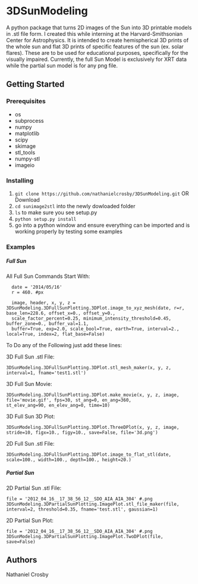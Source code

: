 # 3DSunModeling
A python package that turns 2D images of the Sun into 3D printable models in .stl file form.
I created this while interning at the Harvard-Smithsonian Center for Astrophysics.
It is intended to create hemispherical 3D prints of the whole sun and flat 3D prints of specific features of the sun (ex. solar flares).
These are to be used for educational purposes, specifically for the visually impaired.
Currently, the full Sun Model is exclusively for XRT data while the partial sun model is for any png file.

## Getting Started
 ### Prerequisites
  - os
  - subprocess
  - numpy
  - matplotlib
  - scipy
  - skimage
  - stl_tools
  - numpy-stl
  - imageio
  
### Installing
  1. ```git clone https://github.com/nathanielcrosby/3DSunModeling.git``` OR Download
  2. ```cd sunimage2stl``` into the newly dowloaded folder
  3. ```ls``` to make sure you see setup.py
  4. ```python setup.py install```
  5. go into a python window and ensure everything can be imported and is working properly by testing some examples
  
### Examples

##### Full Sun

All Full Sun Commands Start With:
```
  date = '2014/05/16'
  r = 460. #px

  image, header, x, y, z = 3DSunModeling.3DFullSunPlotting.3DPlot.image_to_xyz_mesh(date, r=r, base_len=228.6, offset_x=0., offset_y=0., 
  scale_factor_percent=0.25, minimum_intensity_threshold=0.45, buffer_zone=0., buffer_val=1.1,
  buffer=True, exp=2.0, scale_bool=True, earth=True, interval=2., local=True, index=2, flat_base=False)
```
To Do any of the Following just add these lines:

  3D Full Sun .stl File:
  ```
  3DSunModeling.3DFullSunPlotting.3DPlot.stl_mesh_maker(x, y, z, interval=1, fname='test1.stl')
  ```
  
  3D Full Sun Movie:
  ```
  3DSunModeling.3DFullSunPlotting.3DPlot.make_movie(x, y, z, image, file='movie.gif', fps=30, st_ang=0, en_ang=360, 
  st_elev_ang=90, en_elev_ang=0, time=10)
  ```
  
  3D Full Sun 3D Plot:
  ```
  3DSunModeling.3DFullSunPlotting.3DPlot.ThreeDPlot(x, y, z, image, stride=10, figx=10., figy=10., save=False, file='3d.png')
  ```
  
  2D Full Sun .stl File:
  ```
  3DSunModeling.3DFullSunPlotting.3DPlot.image_to_flat_stl(date, scale=100., width=100., depth=100., height=20.)
  ```
  
##### Partial Sun  
  
  2D Partial Sun .stl File:
  ```
  file = '2012_04_16__17_38_56_12__SDO_AIA_AIA_304' #.png
  3DSunModeling.3DPartialSunPlotting.ImagePlot.stl_file_maker(file, interval=2, threshold=0.35, fname='test.stl', gaussian=1)
  ```
  
  2D Partial Sun Plot:
  ```
  file = '2012_04_16__17_38_56_12__SDO_AIA_AIA_304' #.png
  3DSunModeling.3DPartialSunPlotting.ImagePlot.TwoDPlot(file, save=False)
  ```
## Authors
  Nathaniel Crosby
